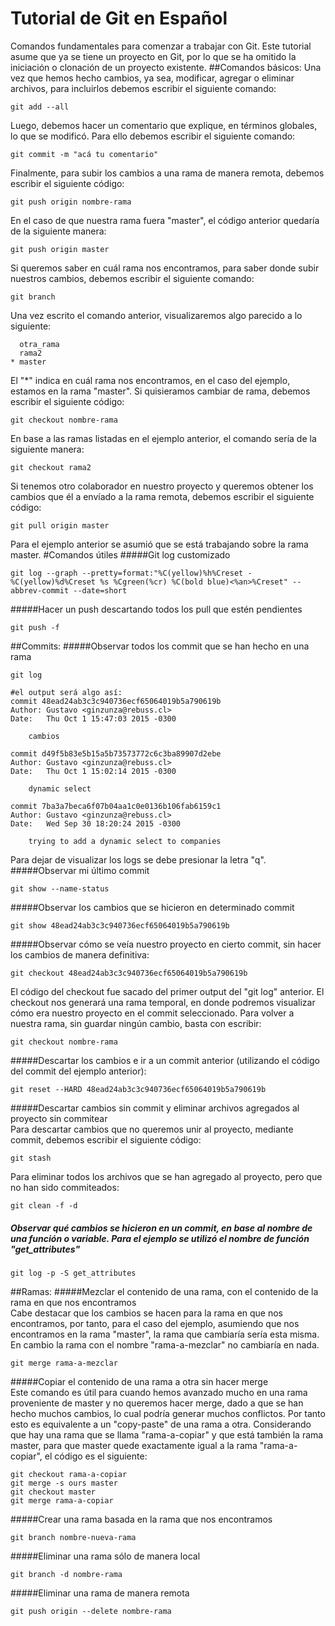 # Tutorial de Git en Español
Comandos fundamentales para comenzar a trabajar con Git. Este tutorial asume que ya se tiene un proyecto en Git, por lo que se ha omitido la iniciación o clonación de un proyecto existente.
##Comandos básicos:
Una vez que hemos hecho cambios, ya sea, modificar, agregar o eliminar archivos, para incluirlos debemos escribir el siguiente comando:
```git
git add --all
```
Luego, debemos hacer un comentario que explique, en términos globales, lo que se modificó. Para ello debemos escribir el siguiente comando:
```
git commit -m "acá tu comentario"
```
Finalmente, para subir los cambios a una rama de manera remota, debemos escribir el siguiente código:
```
git push origin nombre-rama
```
En el caso de que nuestra rama fuera "master", el código anterior quedaría de la siguiente manera:
```
git push origin master
```
Si queremos saber en cuál rama nos encontramos, para saber donde subir nuestros cambios, debemos escribir el siguiente comando:
```
git branch
```
Una vez escrito el comando anterior, visualizaremos algo parecido a lo siguiente:
```
  otra_rama
  rama2
* master
```
El "*" indica en cuál rama nos encontramos, en el caso del ejemplo, estamos en la rama "master".
Si quisieramos cambiar de rama, debemos escribir el siguiente código:
```
git checkout nombre-rama
```
En base a las ramas listadas en el ejemplo anterior, el comando sería de la siguiente manera:
```
git checkout rama2
```
Si tenemos otro colaborador en nuestro proyecto y queremos obtener los cambios que él a envíado a la rama remota, debemos escribir el siguiente código:
```
git pull origin master
```
Para el ejemplo anterior se asumió que se está trabajando sobre la rama master.
#Comandos útiles
#####Git log customizado
```
git log --graph --pretty=format:"%C(yellow)%h%Creset - %C(yellow)%d%Creset %s %Cgreen(%cr) %C(bold blue)<%an>%Creset" --abbrev-commit --date=short
```
#####Hacer un push descartando todos los pull que estén pendientes
```
git push -f
```
##Commits:
#####Observar todos los commit que se han hecho en una rama
```
git log

#el output será algo así:
commit 48ead24ab3c3c940736ecf65064019b5a790619b
Author: Gustavo <ginzunza@rebuss.cl>
Date:   Thu Oct 1 15:47:03 2015 -0300

    cambios

commit d49f5b83e5b15a5b73573772c6c3ba89907d2ebe
Author: Gustavo <ginzunza@rebuss.cl>
Date:   Thu Oct 1 15:02:14 2015 -0300

    dynamic select

commit 7ba3a7beca6f07b04aa1c0e0136b106fab6159c1
Author: Gustavo <ginzunza@rebuss.cl>
Date:   Wed Sep 30 18:20:24 2015 -0300

    trying to add a dynamic select to companies
```
Para dejar de visualizar los logs se debe presionar la letra "q".
#####Observar mi último commit
```
git show --name-status
```
#####Observar los cambios que se hicieron en determinado commit
```
git show 48ead24ab3c3c940736ecf65064019b5a790619b
```
#####Observar cómo se veía nuestro proyecto en cierto commit, sin hacer los cambios de manera definitiva:
```
git checkout 48ead24ab3c3c940736ecf65064019b5a790619b
```
El código del checkout fue sacado del primer output del "git log" anterior. El checkout nos generará una rama temporal, en donde podremos visualizar cómo era nuestro proyecto en el commit seleccionado. Para volver a nuestra rama, sin guardar ningún cambio, basta con escribir:
```
git checkout nombre-rama
```
#####Descartar los cambios e ir a un commit anterior (utilizando el código del commit del ejemplo anterior):
```
git reset --HARD 48ead24ab3c3c940736ecf65064019b5a790619b
```
#####Descartar cambios sin commit y eliminar archivos agregados al proyecto sin commitear<br/>
Para descartar cambios que no queremos unir al proyecto, mediante commit, debemos escribir el siguiente código:
```
git stash
```
Para eliminar todos los archivos que se han agregado al proyecto, pero que no han sido commiteados:
```
git clean -f -d
```

##### Observar qué cambios se hicieron en un commit, en base al nombre de una función o variable. Para el ejemplo se utilizó el nombre de función "get_attributes"
```
git log -p -S get_attributes
```
##Ramas:
#####Mezclar el contenido de una rama, con el contenido de la rama en que nos encontramos<br/>
Cabe destacar que los cambios se hacen para la rama en que nos encontramos, por tanto, para el caso del ejemplo, asumiendo que nos encontramos en la rama "master", la rama que cambiaría sería esta misma. En cambio la rama con el nombre "rama-a-mezclar" no cambiaría en nada.
```
git merge rama-a-mezclar
```
#####Copiar el contenido de una rama a otra sin hacer merge <br/>
Este comando es útil para cuando hemos avanzado mucho en una rama proveniente de master y no queremos hacer merge, dado a que se han hecho muchos cambios, lo cual podría generar muchos conflictos. Por tanto esto es equivalente a un "copy-paste" de una rama a otra. Considerando que hay una rama que se llama "rama-a-copiar" y que está también la rama master, para que master quede exactamente igual a la rama "rama-a-copiar", el código es el siguiente:
```
git checkout rama-a-copiar
git merge -s ours master 
git checkout master 
git merge rama-a-copiar
```
#####Crear una rama basada en la rama que nos encontramos
```
git branch nombre-nueva-rama
```
#####Eliminar una rama sólo de manera local
 ```
git branch -d nombre-rama
```
#####Eliminar una rama de manera remota
```
git push origin --delete nombre-rama
```


